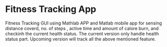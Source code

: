 # Fitness Tracking App
 Fitness Tracking GUI using Mathlab APP and Matlab mobile app for sensing distance coverd, no. of steps , active time and amount of calore burn, and checkinh the current health status.
 The current version only handle health status part.
 Upcoming version will track all the above mentioned feature.

